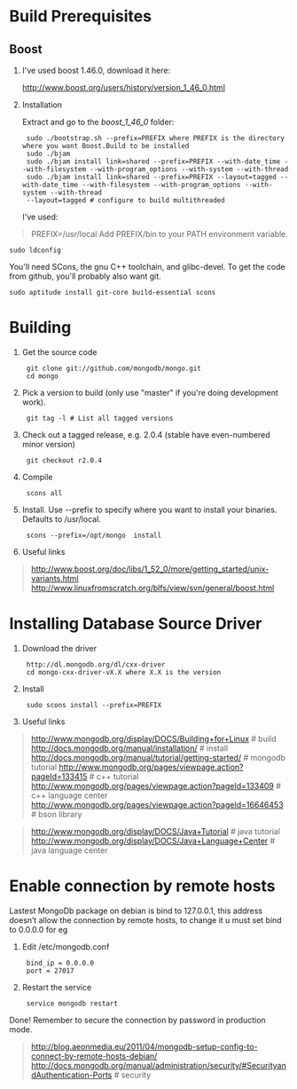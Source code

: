 # Build Prerequisites

## Boost

1. I've used boost 1.46.0, download it here:

	http://www.boost.org/users/history/version_1_46_0.html

2. Installation

	Extract and go to the *boost_1_46_0* folder:

		sudo ./bootstrap.sh --prefix=PREFIX where PREFIX is the directory where you want Boost.Build to be installed
		sudo ./bjam
		sudo ./bjam install link=shared --prefix=PREFIX --with-date_time --with-filesystem --with-program_options --with-system --with-thread
		sudo ./bjam install link=shared --prefix=PREFIX --layout=tagged --with-date_time --with-filesystem --with-program_options --with-system --with-thread
		--layout=tagged # configure to build multithreaded

	I've used:
	
> PREFIX=/usr/local
> Add PREFIX/bin to your PATH environment variable.

	sudo ldconfig

You'll need SCons, the gnu C++ toolchain, and glibc-devel. To get the code from github, you'll probably also want git.

	sudo aptitude install git-core build-essential scons

# Building

1. Get the source code

		git clone git://github.com/mongodb/mongo.git
		cd mongo

1. Pick a version to build (only use "master" if you're doing development work).

		git tag -l # List all tagged versions

1. Check out a tagged release, e.g. 2.0.4 (stable have even-numbered minor version)

		git checkout r2.0.4

1. Compile

		scons all

1. Install. Use --prefix to specify where you want to install your binaries. Defaults to /usr/local.

		scons --prefix=/opt/mongo  install
		
1. Useful links

> http://www.boost.org/doc/libs/1_52_0/more/getting_started/unix-variants.html
> http://www.linuxfromscratch.org/blfs/view/svn/general/boost.html

# Installing Database Source Driver

1. Download the driver

		http://dl.mongodb.org/dl/cxx-driver
		cd mongo-cxx-driver-vX.X where X.X is the version

1. Install

		sudo scons install --prefix=PREFIX

1. Useful links

> http://www.mongodb.org/display/DOCS/Building+for+Linux     # build
> http://docs.mongodb.org/manual/installation/               # install
> http://docs.mongodb.org/manual/tutorial/getting-started/   # mongodb tutorial
> http://www.mongodb.org/pages/viewpage.action?pageId=133415 # c++ tutorial
> http://www.mongodb.org/pages/viewpage.action?pageId=133409 # c++ language center
> http://www.mongodb.org/pages/viewpage.action?pageId=16646453 # bson library

> http://www.mongodb.org/display/DOCS/Java+Tutorial          # java tutorial
> http://www.mongodb.org/display/DOCS/Java+Language+Center   # java language center

# Enable connection by remote hosts

Lastest MongoDb package on debian is bind to 127.0.0.1, this address doesn’t allow the connection by remote hosts, to change it u must set bind to 0.0.0.0 for eg

1. Edit /etc/mongodb.conf

		bind_ip = 0.0.0.0
		port = 27017

1. Restart the service

		service mongodb restart

Done! Remember to secure the connection by password in production mode.

> http://blog.aeonmedia.eu/2011/04/mongodb-setup-config-to-connect-by-remote-hosts-debian/
> http://docs.mongodb.org/manual/administration/security/#SecurityandAuthentication-Ports # security
